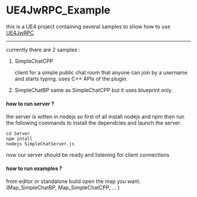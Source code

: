 # UE4JwRPC_Example
this is a UE4 project containing several samples to show how to use [UE4JwRPC](https://github.com/upo33/)


----
currently there are 2 samples :

1. SimpleChatCPP
    
    client for a simple public chat room that anyone can join by a username and starts typing. uses C++ APIs of the plugin.

1. SimpleChatBP
    same as SimpleChatCPP but it uses blueprint only.

#### how to run server ?
the server is witten in nodejs so first of all install nodejs and npm then run the following commands to install the dependcies and launch the server.
````
cd Server
npm intall
nodejs SimpleChatServer.js 
````
now our server should be ready and listening for client connections
    

#### how to run examples ?
from editor or standalone build open the map you want. (Map_SimpleChatBP, Map_SimpleChatCPP, ... )



